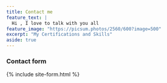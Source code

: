 ```yaml
---
title: Contact me
feature_text: |
  Hi , I love to talk with you all
feature_image: "https://picsum.photos/2560/600?image=500"
excerpt: "My Certifications and Skills"
aside: true
---
```


### Contact form

{% include site-form.html %}
